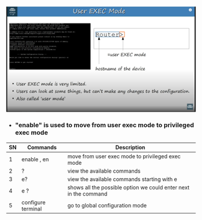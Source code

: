 

![500](images/Pasted%20image%2020230917124842.png)

- ### "enable" is used to move from user exec mode to privileged exec mode



|SN| **Commands**      | Description |
|---| ----------- | ----------- |
|1| enable   , en   |move from user exec mode to privileged exec mode      |
|2| ?   |   view the available commands|
|3| e?   |   view the available commands starting with e|
|4| e ?   |  shows all the possible option we could enter next in the command |
|5| configure terminal   |   go to global configuration mode|









